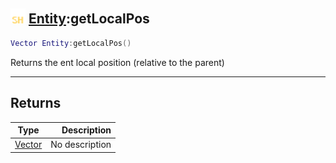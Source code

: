 ## <img src="../../.gitbook/assets/shared.png" width="24" height=24 /> [Entity](https://iaswiki.rawr.dev/readme/entity):getLocalPos

```lua
Vector Entity:getLocalPos()
```

Returns the ent local position (relative to the parent)

------
## Returns

| Type   | Description |
| ------ | ----------: |
| [Vector](https://iaswiki.rawr.dev/readme/vector) | No description |

